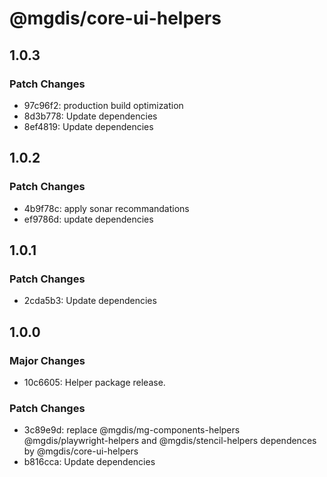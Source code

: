 # @mgdis/core-ui-helpers

## 1.0.3

### Patch Changes

- 97c96f2: production build optimization
- 8d3b778: Update dependencies
- 8ef4819: Update dependencies

## 1.0.2

### Patch Changes

- 4b9f78c: apply sonar recommandations
- ef9786d: update dependencies

## 1.0.1

### Patch Changes

- 2cda5b3: Update dependencies

## 1.0.0

### Major Changes

- 10c6605: Helper package release.

### Patch Changes

- 3c89e9d: replace @mgdis/mg-components-helpers @mgdis/playwright-helpers and @mgdis/stencil-helpers dependences by @mgdis/core-ui-helpers
- b816cca: Update dependencies

